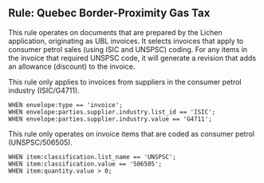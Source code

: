 ## Rule: Quebec Border-Proximity Gas Tax

This rule operates on documents that are prepared by the Lichen application, originating as UBL invoices. It selects invoices that apply to consumer petrol sales (using ISIC and UNSPSC) coding. For any items in the invoice that required UNSPSC code, it will generate a revision that adds an allowance (discount) to the invoice.

This rule only applies to invoices from suppliers in the consumer petrol industry (ISIC/G4711).

```
WHEN envelope:type == 'invoice';
WHEN envelope:parties.supplier.industry.list_id == 'ISIC';
WHEN envelope:parties.supplier.industry.value == 'G4711';
```

This rule only operates on invoice items that are coded as consumer petrol (UNSPSC/506505).

```
WHEN item:classification.list_name == 'UNSPSC';
WHEN item:classification.value == '506505';
WHEN item:quantity.value > 0;
```




